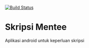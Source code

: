 [![Build Status](https://travis-ci.org/irvandwp/skripsi-mentee.svg?branch=master)](https://travis-ci.org/irvandwp/skripsi-mentee)

# Skripsi Mentee

Aplikasi android untuk keperluan skripsi
